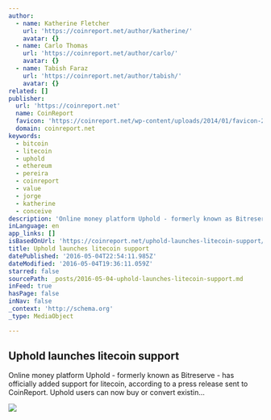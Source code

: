 ```yaml
---
author:
  - name: Katherine Fletcher
    url: 'https://coinreport.net/author/katherine/'
    avatar: {}
  - name: Carlo Thomas
    url: 'https://coinreport.net/author/carlo/'
    avatar: {}
  - name: Tabish Faraz
    url: 'https://coinreport.net/author/tabish/'
    avatar: {}
related: []
publisher:
  url: 'https://coinreport.net'
  name: CoinReport
  favicon: 'https://coinreport.net/wp-content/uploads/2014/01/favicon-2.ico'
  domain: coinreport.net
keywords:
  - bitcoin
  - litecoin
  - uphold
  - ethereum
  - pereira
  - coinreport
  - value
  - jorge
  - katherine
  - conceive
description: 'Online money platform Uphold - formerly known as Bitreserve - has officially added support for litecoin, according to a press release sent to CoinReport. Uphold users can now buy or convert existin...'
inLanguage: en
app_links: []
isBasedOnUrl: 'https://coinreport.net/uphold-launches-litecoin-support/'
title: Uphold launches litecoin support
datePublished: '2016-05-04T22:54:11.985Z'
dateModified: '2016-05-04T19:36:11.059Z'
starred: false
sourcePath: _posts/2016-05-04-uphold-launches-litecoin-support.md
inFeed: true
hasPage: false
inNav: false
_context: 'http://schema.org'
_type: MediaObject

---
```

<article style=""><h1>Uphold launches litecoin support</h1><p>Online money platform Uphold - formerly known as Bitreserve - has officially added support for litecoin, according to a press release sent to CoinReport. Uphold users can now buy or convert existin...</p><img src="https://coinreport.net/wp-content/uploads/2016/02/Uphold-logo-vertical-PROPERLY-SQUARED-150x150.jpg" /></article>
